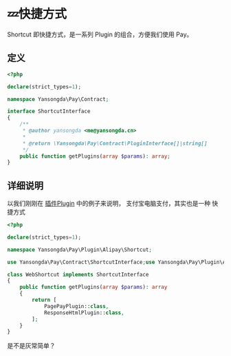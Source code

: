 # 💤快捷方式

Shortcut 即快捷方式，是一系列 Plugin 的组合，方便我们使用 Pay。

## 定义

```php
<?php

declare(strict_types=1);

namespace Yansongda\Pay\Contract;

interface ShortcutInterface
{
    /**
     * @author yansongda <me@yansongda.cn>
     *
     * @return \Yansongda\Pay\Contract\PluginInterface[]|string[]
     */
    public function getPlugins(array $params): array;
}
```

## 详细说明

以我们刚刚在 [插件Plugin](/docs/v3/kernel/plugin.md) 中的例子来说明，
支付宝电脑支付，其实也是一种 快捷方式

```php
<?php

declare(strict_types=1);

namespace Yansongda\Pay\Plugin\Alipay\Shortcut;

use Yansongda\Pay\Contract\ShortcutInterface;use Yansongda\Pay\Plugin\Alipay\Trade\PagePayPlugin;use Yansongda\Pay\Plugin\Alipay\V2\ResponseHtmlPlugin;

class WebShortcut implements ShortcutInterface
{
    public function getPlugins(array $params): array
    {
        return [
            PagePayPlugin::class,
            ResponseHtmlPlugin::class,
        ];
    }
}
```

是不是灰常简单？
